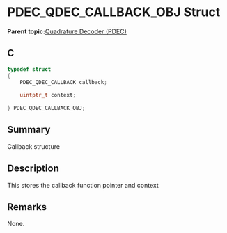 # PDEC\_QDEC\_CALLBACK\_OBJ Struct

**Parent topic:**[Quadrature Decoder \(PDEC\)](GUID-6A3DDAF4-F27F-43B4-915E-750B2707BF64.md)

## C

```c
typedef struct
{
    PDEC_QDEC_CALLBACK callback;
    
    uintptr_t context;
    
} PDEC_QDEC_CALLBACK_OBJ;
```

## Summary

Callback structure

## Description

This stores the callback function pointer and context

## Remarks

None.

